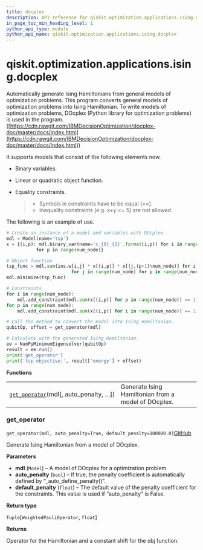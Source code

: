 ```yaml
---
title: docplex
description: API reference for qiskit.optimization.applications.ising.docplex
in_page_toc_min_heading_level: 1
python_api_type: module
python_api_name: qiskit.optimization.applications.ising.docplex
---
```


<span id="qiskit-optimization-applications-ising-docplex" />

# qiskit.optimization.applications.ising.docplex

Automatically generate Ising Hamiltonians from general models of optimization problems. This program converts general models of optimization problems into Ising Hamiltonian. To write models of optimization problems, DOcplex (Python library for optimization problems) is used in the program. ([https://cdn.rawgit.com/IBMDecisionOptimization/docplex-doc/master/docs/index.html](https://cdn.rawgit.com/IBMDecisionOptimization/docplex-doc/master/docs/index.html))

It supports models that consist of the following elements now.

*   Binary variables.

*   Linear or quadratic object function.

*   Equality constraints.

    > *   Symbols in constraints have to be equal (==).
    > *   Inequality constraints (e.g. x+y \<= 5) are not allowed.

The following is an example of use.

```python
# Create an instance of a model and variables with DOcplex.
mdl = Model(name='tsp')
x = {(i,p): mdl.binary_var(name='x_{0}_{1}'.format(i,p)) for i in range(num_node)
           for p in range(num_node)}

# Object function
tsp_func = mdl.sum(ins.w[i,j] * x[(i,p)] * x[(j,(p+1)%num_node)] for i in range(num_node)
                        for j in range(num_node) for p in range(num_node))
mdl.minimize(tsp_func)

# Constraints
for i in range(num_node):
    mdl.add_constraint(mdl.sum(x[(i,p)] for p in range(num_node)) == 1)
for p in range(num_node):
    mdl.add_constraint(mdl.sum(x[(i,p)] for i in range(num_node)) == 1)

# Call the method to convert the model into Ising Hamiltonian.
qubitOp, offset = get_operator(mdl)

# Calculate with the generated Ising Hamiltonian.
ee = NumPyMinimumEigensolver(qubitOp)
result = ee.run()
print('get_operator')
print('tsp objective:', result['energy'] + offset)
```

**Functions**

|                                                                                                                                                                        |                                                     |
| ---------------------------------------------------------------------------------------------------------------------------------------------------------------------- | --------------------------------------------------- |
| [`get_operator`](#qiskit.optimization.applications.ising.docplex.get_operator "qiskit.optimization.applications.ising.docplex.get_operator")(mdl\[, auto\_penalty, …]) | Generate Ising Hamiltonian from a model of DOcplex. |

### get\_operator

<span id="qiskit.optimization.applications.ising.docplex.get_operator" />

`get_operator(mdl, auto_penalty=True, default_penalty=100000.0)`[GitHub](https://github.com/qiskit-community/qiskit-aqua/tree/stable/0.9/qiskit/optimization/applications/ising/docplex.py "view source code")

Generate Ising Hamiltonian from a model of DOcplex.

**Parameters**

*   **mdl** (`Model`) – A model of DOcplex for a optimization problem.
*   **auto\_penalty** (`bool`) – If true, the penalty coefficient is automatically defined by “\_auto\_define\_penalty()”.
*   **default\_penalty** (`float`) – The default value of the penalty coefficient for the constraints. This value is used if “auto\_penalty” is False.

**Return type**

`Tuple`\[`WeightedPauliOperator`, `float`]

**Returns**

Operator for the Hamiltonian and a constant shift for the obj function.

